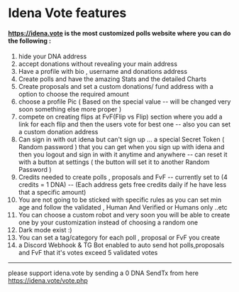 # Idena Vote features #
#### https://idena.vote is the most customized polls website where you can do the following :
1. hide your DNA address
2. accept donations without revealing your main address
3. Have a profile with bio , username and donations address
4. Create polls and have the amazing Stats and the detailed Charts
5. Create proposals and set a custom donations/ fund address with a option to choose the required amount
6. choose a profile Pic ( Based on the special value -- will be changed very soon something else more proper )
7. compete on creating flips at FvF(Flip vs Flip) section where you add a link for each flip and then the users vote for best one -- also you can set a custom donation address
8. Can sign in with out idena but can't sign up ... a special Secret Token ( Random password ) that you can get when you sign up with idena and then you logout and sign in with it anytime and anywhere -- can reset it with a button at settings ( the button will set it to another Random Password )
9. Credits needed to create polls , proposals and FvF -- currently set to (4 credits = 1 DNA) -- (Each address gets free credits daily if he have less that a specific amount)
10. You are not going to be sticked with specific rules as you can set min age and follow the validated , Human And Verified or Humans only ..etc
11. You can choose a custom robot and very soon you will be able to create one by your customization instead of choosing a random one
12. Dark mode exist :)
13. You can set a tag/category for each poll , proposal or FvF you create
14. a Discord Webhook & TG Bot enabled to auto send hot polls,proposals and FvF that it's votes exceed 5 validated votes
-------------
please support idena.vote by sending a 0 DNA SendTx from here https://idena.vote/vote.php
